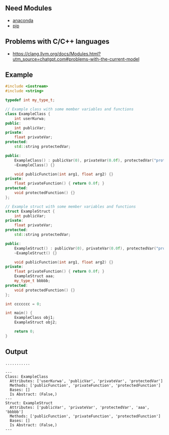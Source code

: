 ## Need Modules
- [anaconda](https://anaconda.org/conda-forge/clang)
- [pip](https://pypi.org/project/libclang/)

## Problems with C/C++ languages
- https://clang.llvm.org/docs/Modules.html?utm_source=chatgpt.com#problems-with-the-current-model


## Example

```cpp
#include <iostream>
#include <string>

typedef int my_type_t;

// Example class with some member variables and functions
class ExampleClass {
	int userKurwa;
public:
    int publicVar;
private:
    float privateVar;
protected:
    std::string protectedVar;

public:
    ExampleClass() : publicVar(0), privateVar(0.0f), protectedVar("protected") {}
    ~ExampleClass() {}

    void publicFunction(int arg1, float arg2) {}
private:
    float privateFunction() { return 0.0f; }
protected:
    void protectedFunction() {}
};

// Example struct with some member variables and functions
struct ExampleStruct {
    int publicVar;
private:
    float privateVar;
protected:
    std::string protectedVar;

public:
    ExampleStruct() : publicVar(0), privateVar(0.0f), protectedVar("protected") {}
    ~ExampleStruct() {}

    void publicFunction(int arg1, float arg2) {}
private:
    float privateFunction() { return 0.0f; }
	ExampleStruct aaa;
	my_type_t bbbbb;
protected:
    void protectedFunction() {}
};

int ccccccc = 0;

int main() {
    ExampleClass obj1;
    ExampleStruct obj2;

    return 0;
}
```

## Output
```
...........

---
Class: ExampleClass
  Attributes: ['userKurwa', 'publicVar', 'privateVar', 'protectedVar']
  Methods: ['publicFunction', 'privateFunction', 'protectedFunction']
  Bases: []
  Is Abstract: (False,)
---
Struct: ExampleStruct
  Attributes: ['publicVar', 'privateVar', 'protectedVar', 'aaa', 'bbbbb']
  Methods: ['publicFunction', 'privateFunction', 'protectedFunction']
  Bases: []
  Is Abstract: (False,)
---
```
